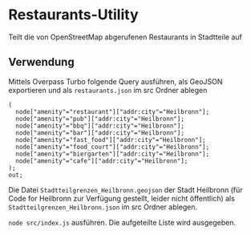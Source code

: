 # Restaurants-Utility
Teilt die von OpenStreetMap abgerufenen Restaurants in Stadtteile auf

## Verwendung

Mittels Overpass Turbo folgende Query ausführen, als GeoJSON exportieren und als `restaurants.json` im src Ordner ablegen

```
(
  node["amenity"="restaurant"]["addr:city"="Heilbronn"];
  node["amenity"="pub"]["addr:city"="Heilbronn"];
  node["amenity"="bbq"]["addr:city"="Heilbronn"];
  node["amenity"="bar"]["addr:city"="Heilbronn"];
  node["amenity"="fast_food"]["addr:city"="Heilbronn"];
  node["amenity"="food_court"]["addr:city"="Heilbronn"];
  node["amenity"="biergarten"]["addr:city"="Heilbronn"];
  node["amenity"="cafe"]["addr:city"="Heilbronn"];
);
out;
```

Die Datei `Stadtteilgrenzen_Heilbronn.geojson` der Stadt Heilbronn (für Code for Heilbronn zur Verfügung gestellt, leider nicht öffentlich) als `Stadtteilgrenzen_Heilbronn.json` im src Ordner ablegen.

`node src/index.js` ausführen. Die aufgeteilte Liste wird ausgegeben.
